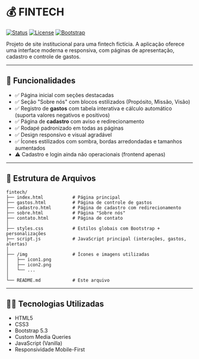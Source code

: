 # 💰 FINTECH

[![Status](https://img.shields.io/badge/status-em%20desenvolvimento-yellow)]()
[![License](https://img.shields.io/badge/license-MIT-blue.svg)]()
[![Bootstrap](https://img.shields.io/badge/bootstrap-5.3-blueviolet)]()

Projeto de site institucional para uma fintech fictícia. A aplicação oferece uma interface moderna e responsiva, com páginas de apresentação, cadastro e controle de gastos.

---

## 🚀 Funcionalidades

- ✅ Página inicial com seções destacadas
- ✅ Seção "Sobre nós" com blocos estilizados (Propósito, Missão, Visão)
- ✅ Registro de **gastos** com tabela interativa e cálculo automático (suporta valores negativos e positivos)
- ✅ Página de **cadastro** com aviso e redirecionamento
- ✅ Rodapé padronizado em todas as páginas
- ✅ Design responsivo e visual agradável
- ✅ Ícones estilizados com sombra, bordas arredondadas e tamanhos aumentados
- ⚠️ Cadastro e login ainda não operacionais (frontend apenas)

---

## 📁 Estrutura de Arquivos

```plaintext
fintech/
├── index.html           # Página principal
├── gastos.html          # Página de controle de gastos
├── cadastro.html        # Página de cadastro com redirecionamento
├── sobre.html           # Página "Sobre nós"
├── contato.html         # Página de contato
│
├── styles.css           # Estilos globais com Bootstrap + personalizações
├── script.js            # JavaScript principal (interações, gastos, alertas)
│
├── /img                 # Ícones e imagens utilizadas
│   ├── icon1.png
│   ├── icon2.png
│   └── ...
│
└── README.md            # Este arquivo
```


---

## 🧑‍💻 Tecnologias Utilizadas

- HTML5
- CSS3
- Bootstrap 5.3
- Custom Media Queries
- JavaScript (Vanilla)
- Responsividade Mobile-First
